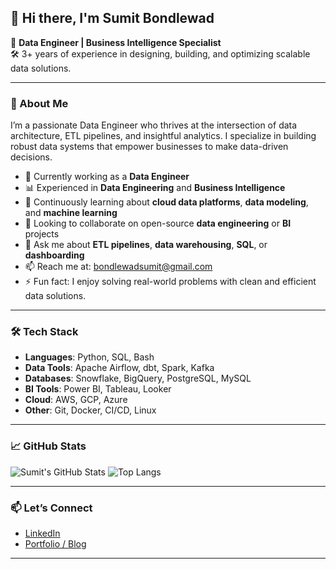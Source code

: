 ## 👋 Hi there, I'm Sumit Bondlewad

🎯 **Data Engineer | Business Intelligence Specialist**  
🛠️ 3+ years of experience in designing, building, and optimizing scalable data solutions.

---

### 🧠 About Me

I’m a passionate Data Engineer who thrives at the intersection of data architecture, ETL pipelines, and insightful analytics. I specialize in building robust data systems that empower businesses to make data-driven decisions.

- 🔭 Currently working as a **Data Engineer**
- 📊 Experienced in **Data Engineering** and **Business Intelligence**
- 🌱 Continuously learning about **cloud data platforms**, **data modeling**, and **machine learning**
- 👯 Looking to collaborate on open-source **data engineering** or **BI** projects
- 💬 Ask me about **ETL pipelines**, **data warehousing**, **SQL**, or **dashboarding**
- 📫 Reach me at: [bondlewadsumit@gmail.com](mailto:bondlewadsumit@gmail.com) 
- ⚡ Fun fact: I enjoy solving real-world problems with clean and efficient data solutions.

---

### 🛠️ Tech Stack

- **Languages**: Python, SQL, Bash
- **Data Tools**: Apache Airflow, dbt, Spark, Kafka
- **Databases**: Snowflake, BigQuery, PostgreSQL, MySQL
- **BI Tools**: Power BI, Tableau, Looker
- **Cloud**: AWS, GCP, Azure
- **Other**: Git, Docker, CI/CD, Linux

---

### 📈 GitHub Stats

![Sumit's GitHub Stats](https://github-readme-stats.vercel.app/api?username=SumitBondlewad&show_icons=true&theme=radical)
![Top Langs](https://github-readme-stats.vercel.app/api/top-langs/?username=SumitBondlewad&layout=compact&theme=radical)

---

### 📫 Let’s Connect

- [LinkedIn]([https://www.linkedin.com/in/sumitbondlewad](https://www.linkedin.com/in/sumitbondlewad/))
- [Portfolio / Blog]([https://yourwebsite.com](https://sumitbondlewad14.github.io/sumitbPortfolio/))

---
